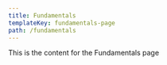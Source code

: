 ```yaml
---
title: Fundamentals
templateKey: fundamentals-page
path: /fundamentals
---
```


This is the content for the Fundamentals page

